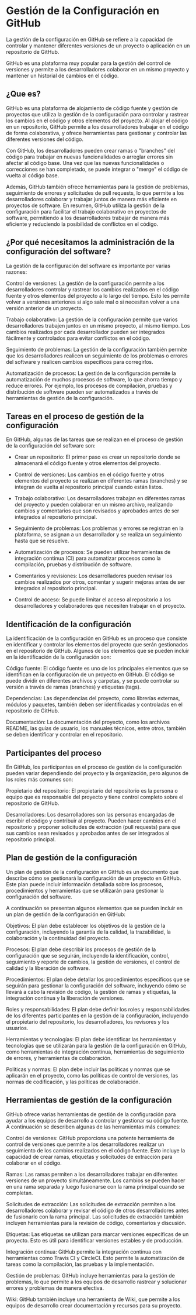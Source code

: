 # Gestión de la Configuración en GitHub
La gestión de la configuración en GitHub se refiere a la capacidad de controlar y mantener diferentes versiones de un proyecto o aplicación en un repositorio de GitHub.

GitHub es una plataforma muy popular para la gestión del control de versiones y permite a los desarrolladores colaborar en un mismo proyecto y mantener un historial de cambios en el código.

## ¿Que es?
GitHub es una plataforma de alojamiento de código fuente y gestión de proyectos que utiliza la gestión de la configuración para controlar y rastrear los cambios en el código y otros elementos del proyecto. Al alojar el código en un repositorio, GitHub permite a los desarrolladores trabajar en el código de forma colaborativa, y ofrece herramientas para gestionar y controlar las diferentes versiones del código.

Con GitHub, los desarrolladores pueden crear ramas o "branches" del código para trabajar en nuevas funcionalidades o arreglar errores sin afectar al código base. Una vez que las nuevas funcionalidades o correcciones se han completado, se puede integrar o "merge" el código de vuelta al código base.

Además, GitHub también ofrece herramientas para la gestión de problemas, seguimiento de errores y solicitudes de pull requests, lo que permite a los desarrolladores colaborar y trabajar juntos de manera más eficiente en proyectos de software. En resumen, GitHub utiliza la gestión de la configuración para facilitar el trabajo colaborativo en proyectos de software, permitiendo a los desarrolladores trabajar de manera más eficiente y reduciendo la posibilidad de conflictos en el código.

## ¿Por qué necesitamos la administración de la configuración del software? 
La gestión de la configuración del software es importante por varias razones:

Control de versiones: La gestión de la configuración permite a los desarrolladores controlar y rastrear los cambios realizados en el código fuente y otros elementos del proyecto a lo largo del tiempo. Esto les permite volver a versiones anteriores si algo sale mal o si necesitan volver a una versión anterior de un proyecto.

Trabajo colaborativo: La gestión de la configuración permite que varios desarrolladores trabajen juntos en un mismo proyecto, al mismo tiempo. Los cambios realizados por cada desarrollador pueden ser integrados fácilmente y controlados para evitar conflictos en el código.

Seguimiento de problemas: La gestión de la configuración también permite que los desarrolladores realicen un seguimiento de los problemas o errores del software y realicen cambios específicos para corregirlos.

Automatización de procesos: La gestión de la configuración permite la automatización de muchos procesos de software, lo que ahorra tiempo y reduce errores. Por ejemplo, los procesos de compilación, pruebas y distribución de software pueden ser automatizados a través de herramientas de gestión de la configuración.

## Tareas en el proceso de gestión de la configuración
En GitHub, algunas de las tareas que se realizan en el proceso de gestión de la configuración del software son:

- Crear un repositorio: El primer paso es crear un repositorio donde se almacenará el código fuente y otros elementos del proyecto.

- Control de versiones: Los cambios en el código fuente y otros elementos del proyecto se realizan en diferentes ramas (branches) y se integran de vuelta al repositorio principal cuando están listos.

- Trabajo colaborativo: Los desarrolladores trabajan en diferentes ramas del proyecto y pueden colaborar en un mismo archivo, realizando cambios y comentarios que son revisados y aprobados antes de ser integrados al repositorio principal.

- Seguimiento de problemas: Los problemas y errores se registran en la plataforma, se asignan a un desarrollador y se realiza un seguimiento hasta que se resuelve.

- Automatización de procesos: Se pueden utilizar herramientas de integración continua (CI) para automatizar procesos como la compilación, pruebas y distribución de software.

- Comentarios y revisiones: Los desarrolladores pueden revisar los cambios realizados por otros, comentar y sugerir mejoras antes de ser integrados al repositorio principal.

- Control de acceso: Se puede limitar el acceso al repositorio a los desarrolladores y colaboradores que necesiten trabajar en el proyecto.

## Identificación de la configuración
La identificación de la configuración en GitHub es un proceso que consiste en identificar y controlar los elementos del proyecto que serán gestionados en el repositorio de GitHub. Algunos de los elementos que se pueden incluir en la identificación de la configuración son:

Código fuente: El código fuente es uno de los principales elementos que se identifican en la configuración de un proyecto en GitHub. El código se puede dividir en diferentes archivos y carpetas, y se puede controlar su versión a través de ramas (branches) y etiquetas (tags).

Dependencias: Las dependencias del proyecto, como librerías externas, módulos y paquetes, también deben ser identificadas y controladas en el repositorio de GitHub.

Documentación: La documentación del proyecto, como los archivos README, las guías de usuario, los manuales técnicos, entre otros, también se deben identificar y controlar en el repositorio.

## Participantes del proceso 
En GitHub, los participantes en el proceso de gestión de la configuración pueden variar dependiendo del proyecto y la organización, pero algunos de los roles más comunes son:

Propietario del repositorio: El propietario del repositorio es la persona o equipo que es responsable del proyecto y tiene control completo sobre el repositorio de GitHub.

Desarrolladores: Los desarrolladores son las personas encargadas de escribir el código y contribuir al proyecto. Pueden hacer cambios en el repositorio y proponer solicitudes de extracción (pull requests) para que sus cambios sean revisados y aprobados antes de ser integrados al repositorio principal.

## Plan de gestión de la configuración 
Un plan de gestión de la configuración en GitHub es un documento que describe cómo se gestionará la configuración de un proyecto en GitHub. Este plan puede incluir información detallada sobre los procesos, procedimientos y herramientas que se utilizarán para gestionar la configuración del software.

A continuación se presentan algunos elementos que se pueden incluir en un plan de gestión de la configuración en GitHub:

Objetivos: El plan debe establecer los objetivos de la gestión de la configuración, incluyendo la garantía de la calidad, la trazabilidad, la colaboración y la continuidad del proyecto.

Procesos: El plan debe describir los procesos de gestión de la configuración que se seguirán, incluyendo la identificación, control, seguimiento y reporte de cambios, la gestión de versiones, el control de calidad y la liberación de software.

Procedimientos: El plan debe detallar los procedimientos específicos que se seguirán para gestionar la configuración del software, incluyendo cómo se llevará a cabo la revisión de código, la gestión de ramas y etiquetas, la integración continua y la liberación de versiones.

Roles y responsabilidades: El plan debe definir los roles y responsabilidades de los diferentes participantes en la gestión de la configuración, incluyendo el propietario del repositorio, los desarrolladores, los revisores y los usuarios.

Herramientas y tecnologías: El plan debe identificar las herramientas y tecnologías que se utilizarán para la gestión de la configuración en GitHub, como herramientas de integración continua, herramientas de seguimiento de errores, y herramientas de colaboración.

Políticas y normas: El plan debe incluir las políticas y normas que se aplicarán en el proyecto, como las políticas de control de versiones, las normas de codificación, y las políticas de colaboración.

## Herramientas de gestión de la configuración
GitHub ofrece varias herramientas de gestión de la configuración para ayudar a los equipos de desarrollo a controlar y gestionar su código fuente. A continuación se describen algunas de las herramientas más comunes:

Control de versiones: GitHub proporciona una potente herramienta de control de versiones que permite a los desarrolladores realizar un seguimiento de los cambios realizados en el código fuente. Esto incluye la capacidad de crear ramas, etiquetas y solicitudes de extracción para colaborar en el código.

Ramas: Las ramas permiten a los desarrolladores trabajar en diferentes versiones de un proyecto simultáneamente. Los cambios se pueden hacer en una rama separada y luego fusionarse con la rama principal cuando se completan.

Solicitudes de extracción: Las solicitudes de extracción permiten a los desarrolladores colaborar y revisar el código de otros desarrolladores antes de fusionarlo con la rama principal. Las solicitudes de extracción también incluyen herramientas para la revisión de código, comentarios y discusión.

Etiquetas: Las etiquetas se utilizan para marcar versiones específicas de un proyecto. Esto es útil para identificar versiones estables y de producción.

Integración continua: GitHub permite la integración continua con herramientas como Travis CI y CircleCI. Esto permite la automatización de tareas como la compilación, las pruebas y la implementación.

Gestión de problemas: GitHub incluye herramientas para la gestión de problemas, lo que permite a los equipos de desarrollo rastrear y solucionar errores y problemas de manera efectiva.

Wiki: GitHub también incluye una herramienta de Wiki, que permite a los equipos de desarrollo crear documentación y recursos para su proyecto.